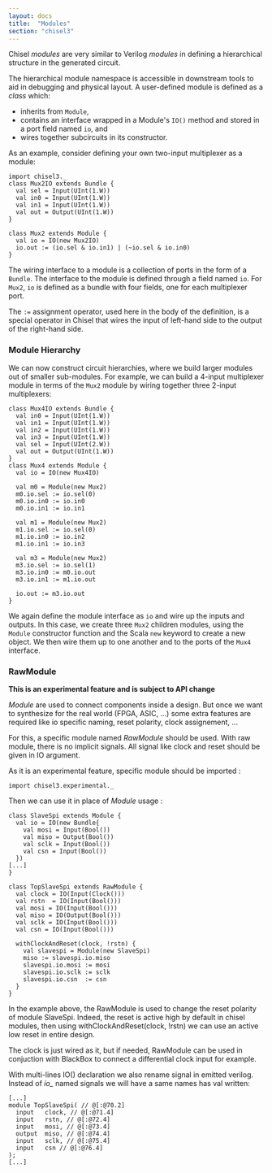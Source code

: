 ```yaml
---
layout: docs
title:  "Modules"
section: "chisel3"
---
```

Chisel *modules* are very similar to Verilog *modules* in
defining a hierarchical structure in the generated circuit.

The hierarchical module namespace is accessible in downstream tools
to aid in debugging and physical layout.  A user-defined module is
defined as a *class* which:

 - inherits from ```Module```,
 - contains an interface wrapped in a Module's ```IO()``` method and stored in a port field named ```io```, and
 - wires together subcircuits in its constructor.

As an example, consider defining your own two-input multiplexer as a
module:
```tut:silent
import chisel3._
class Mux2IO extends Bundle {
  val sel = Input(UInt(1.W))
  val in0 = Input(UInt(1.W))
  val in1 = Input(UInt(1.W))
  val out = Output(UInt(1.W))
}

class Mux2 extends Module {
  val io = IO(new Mux2IO)
  io.out := (io.sel & io.in1) | (~io.sel & io.in0)
}
```

The wiring interface to a module is a collection of ports in the
form of a ```Bundle```.  The interface to the module is defined
through a field named ```io```.  For ```Mux2```, ```io``` is
defined as a bundle with four fields, one for each multiplexer port.

The ```:=``` assignment operator, used here in the body of the
definition, is a special operator in Chisel that wires the input of
left-hand side to the output of the right-hand side.

### Module Hierarchy

We can now construct circuit hierarchies, where we build larger modules out
of smaller sub-modules.  For example, we can build a 4-input
multiplexer module in terms of the ```Mux2``` module by wiring
together three 2-input multiplexers:

```tut:silent
class Mux4IO extends Bundle {
  val in0 = Input(UInt(1.W))
  val in1 = Input(UInt(1.W))
  val in2 = Input(UInt(1.W))
  val in3 = Input(UInt(1.W))
  val sel = Input(UInt(2.W))
  val out = Output(UInt(1.W))
}
class Mux4 extends Module {
  val io = IO(new Mux4IO)

  val m0 = Module(new Mux2)
  m0.io.sel := io.sel(0)
  m0.io.in0 := io.in0
  m0.io.in1 := io.in1

  val m1 = Module(new Mux2)
  m1.io.sel := io.sel(0)
  m1.io.in0 := io.in2
  m1.io.in1 := io.in3

  val m3 = Module(new Mux2)
  m3.io.sel := io.sel(1)
  m3.io.in0 := m0.io.out
  m3.io.in1 := m1.io.out

  io.out := m3.io.out
}
```

We again define the module interface as ```io``` and wire up the
inputs and outputs.  In this case, we create three ```Mux2```
children modules, using the ```Module``` constructor function and
the Scala ```new``` keyword to create a
new object.  We then wire them up to one another and to the ports of
the ```Mux4``` interface.

### RawModule

**This is an experimental feature and is subject to API change**

*Module* are used to connect components inside a design. But once we
want to synthesize for the real world (FPGA, ASIC, ...) some extra
features are required like io specific naming, reset polarity, clock
assignement, ...

For this, a specific module named *RawModule* should be used. With raw
module, there is no implicit signals. All signal like clock and reset should be
given in IO argument.

As it is an experimental feature, specific module should be imported :

```tut:silent
import chisel3.experimental._
```

Then we can use it in place of *Module* usage :
```tut:silent
class SlaveSpi extends Module {
  val io = IO(new Bundle{
    val mosi = Input(Bool())
    val miso = Output(Bool())
    val sclk = Input(Bool())
    val csn = Input(Bool())
  })
[...]
}

class TopSlaveSpi extends RawModule {
  val clock = IO(Input(Clock()))
  val rstn  = IO(Input(Bool()))
  val mosi = IO(Input(Bool()))
  val miso = IO(Output(Bool()))
  val sclk = IO(Input(Bool()))
  val csn = IO(Input(Bool()))

  withClockAndReset(clock, !rstn) {
    val slavespi = Module(new SlaveSpi)
    miso := slavespi.io.miso
    slavespi.io.mosi := mosi
    slavespi.io.sclk := sclk
    slavespi.io.csn  := csn
  }
}
```

In the example above, the RawModule is used to change the reset polarity
of module SlaveSpi. Indeed, the reset is active high by default in chisel
modules, then using withClockAndReset(clock, !rstn) we can use an active low
reset in entire design.

The clock is just wired as it, but if needed, RawModule can be used in
conjuction with BlackBox to connect a differential clock input for example.

With multi-lines IO() declaration we also rename signal in emitted verilog.
Instead of *io_* named signals we will have a same names has val written:

```tut:silent
[...]
module TopSlaveSpi( // @[:@70.2]
  input   clock, // @[:@71.4]
  input   rstn, // @[:@72.4]
  input   mosi, // @[:@73.4]
  output  miso, // @[:@74.4]
  input   sclk, // @[:@75.4]
  input   csn // @[:@76.4]
);
[...]
```
